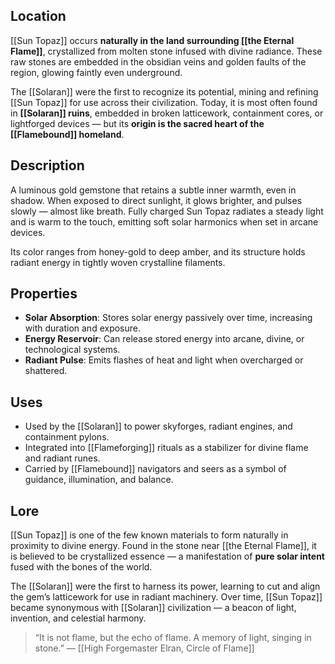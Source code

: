 ## Location  
[[Sun Topaz]] occurs **naturally in the land surrounding [[the Eternal Flame]]**, crystallized from molten stone infused with divine radiance. These raw stones are embedded in the obsidian veins and golden faults of the region, glowing faintly even underground.

The [[Solaran]] were the first to recognize its potential, mining and refining [[Sun Topaz]] for use across their civilization. Today, it is most often found in **[[Solaran]] ruins**, embedded in broken latticework, containment cores, or lightforged devices — but its **origin is the sacred heart of the [[Flamebound]] homeland**.

## Description  
A luminous gold gemstone that retains a subtle inner warmth, even in shadow. When exposed to direct sunlight, it glows brighter, and pulses slowly — almost like breath. Fully charged Sun Topaz radiates a steady light and is warm to the touch, emitting soft solar harmonics when set in arcane devices.

Its color ranges from honey-gold to deep amber, and its structure holds radiant energy in tightly woven crystalline filaments.

## Properties  
- **Solar Absorption**: Stores solar energy passively over time, increasing with duration and exposure.
- **Energy Reservoir**: Can release stored energy into arcane, divine, or technological systems.
- **Radiant Pulse**: Emits flashes of heat and light when overcharged or shattered.

## Uses  
- Used by the [[Solaran]] to power skyforges, radiant engines, and containment pylons.
- Integrated into [[Flameforging]] rituals as a stabilizer for divine flame and radiant runes.
- Carried by [[Flamebound]] navigators and seers as a symbol of guidance, illumination, and balance.

## Lore  
[[Sun Topaz]] is one of the few known materials to form naturally in proximity to divine energy. Found in the stone near [[the Eternal Flame]], it is believed to be crystallized essence — a manifestation of **pure solar intent** fused with the bones of the world.

The [[Solaran]] were the first to harness its power, learning to cut and align the gem’s latticework for use in radiant machinery. Over time, [[Sun Topaz]] became synonymous with [[Solaran]] civilization — a beacon of light, invention, and celestial harmony.

> “It is not flame, but the echo of flame. A memory of light, singing in stone.” — [[High Forgemaster Elran, Circle of Flame]]
